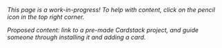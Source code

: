 _This page is a work-in-progress! To help with content, click on the pencil icon in the top right corner._

_Proposed content: link to a pre-made Cardstack project, and guide someone through installing it and adding a card._